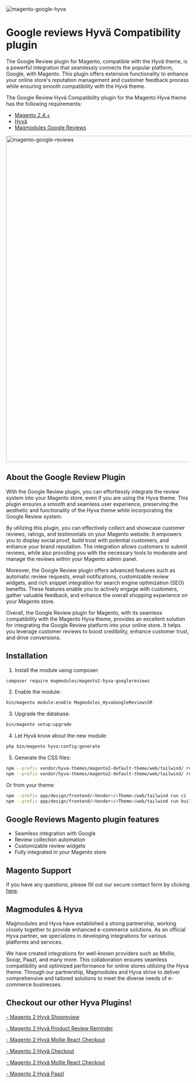 
![magento-google-hyva](https://github.com/magmodules/magento2-googlereviews-hyva/assets/24823946/d3331cd8-048d-4c95-8d31-96af06b85367)



# Google reviews Hyvä Compatibility plugin


The Google Review plugin for Magento, compatible with the Hyvä theme, is a powerful integration that seamlessly connects the popular platform, Google, with Magento. This plugin offers extensive functionality to enhance your online store's reputation management and customer feedback process while ensuring smooth compatibility with the Hyvä theme.


The Google Review Hyvä Compatibility plugin for the Magento Hyva theme has the following requirements:
- [Magento 2.4.+](https://github.com/magento/magento2)
- [Hyvä](https://github.com/hyva-themes)
- [Magmodules Google Reviews](https://www.magmodules.eu/magento2-google-reviews.html)    

<img width="892" alt="magento-google-reviews" src="https://github.com/magmodules/magento2-googlereviews-hyva/assets/24823946/32c1365d-2644-4c5f-aa81-ac15575aab60">


## About the Google Review Plugin

With the Google Review plugin, you can effortlessly integrate the review system into your Magento store, even if you are using the Hyva theme. This plugin ensures a smooth and seamless user experience, preserving the aesthetic and functionality of the Hyva theme while incorporating the Google Review system.

By utilizing this plugin, you can effectively collect and showcase customer reviews, ratings, and testimonials on your Magento website. It empowers you to display social proof, build trust with potential customers, and enhance your brand reputation. The integration allows customers to submit reviews, while also providing you with the necessary tools to moderate and manage the reviews within your Magento admin panel.

Moreover, the Google Review plugin offers advanced features such as automatic review requests, email notifications, customizable review widgets, and rich snippet integration for search engine optimization (SEO) benefits. These features enable you to actively engage with customers, gather valuable feedback, and enhance the overall shopping experience on your Magento store.

Overall, the Google Review plugin for Magento, with its seamless compatibility with the Magento Hyva theme, provides an excellent solution for integrating the Google Review platform into your online store. It helps you leverage customer reviews to boost credibility, enhance customer trust, and drive conversions.
## Installation

1. Install the module using composer: 

```bash
composer require magmodules/magento2-hyva-googlereviews
```

2. Enable the module:

```bash
bin/magento module:enable Magmodules_HyvaGoogleReviewsSR
```

3. Upgrade the database:

```bash
bin/magento setup:upgrade
```

4. Let Hyvä know about the new module:

```bash
php bin/magento hyva:config:generate
```

5. Generate the CSS files:

```bash
npm --prefix vendor/hyva-themes/magento2-default-theme/web/tailwind/ run ci
npm --prefix vendor/hyva-themes/magento2-default-theme/web/tailwind/ run build-prod
```

Or from your theme:

```bash
npm --prefix app/design/frontend/<Vendor>/<Theme>/web/tailwind run ci
npm --prefix app/design/frontend/<Vendor>/<Theme>/web/tailwind run build-prod
```

## Google Reviews Magento plugin features

- Seamless integration with Google
- Review collection automation
- Customizable review widgets
- Fully integrated in your Magento store
  
## Magento Support

If you have any questions, please fill out our secure contact form by clicking [here](https://www.magmodules.eu/support-form.html).

## Magmodules & Hyva

Magmodules and Hyva have established a strong partnership, working closely together to provide enhanced e-commerce solutions. As an official Hyva partner, we specializes in developing integrations for various platforms and services. 

We have created integrations for well-known providers such as Mollie, Sooqr, Paazl, and many more. This collaboration ensures seamless compatibility and optimized performance for online stores utilizing the Hyva theme. Through our partnership, Magmodules and Hyva strive to deliver comprehensive and tailored solutions to meet the diverse needs of e-commerce businesses.






## Checkout our other Hyva Plugins!

[- Magento 2 Hyvä Shopreview](#) 
 
[- Magento 2 Hyvä Product Review Reminder](#) 

[- Magento 2 Hyvä Mollie React Checkout](#) 

[- Magento 2 Hyvä Checkout](#) 

[- Magento 2 Hyvä Mollie React Checkout](#) 

[- Magento 2 Hyvä Paazl](#) 
